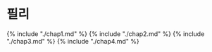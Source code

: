 # 필리
{% include "./chap1.md" %}
{% include "./chap2.md" %}
{% include "./chap3.md" %}
{% include "./chap4.md" %}
